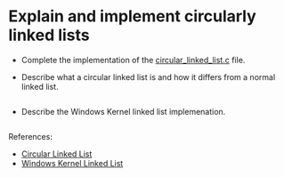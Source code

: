 # Explain and implement circularly linked lists

- Complete the implementation of the [circular_linked_list.c](./circular_linked_list.c) file.

- Describe what a circular linked list is and how it differs from a normal linked list.

  ```text

  ```
- Describe the Windows Kernel linked list implemenation.

  ```text

  ```

References:

- [Circular Linked List](https://www.tutorialspoint.com/data_structures_algorithms/circular_linked_list_algorithm.htm)
- [Windows Kernel Linked List](https://www.osronline.com/article.cfm%5Earticle=499.htm)
